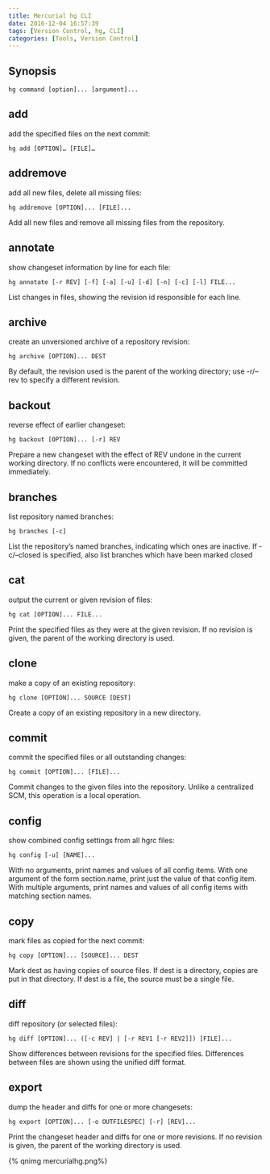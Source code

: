 ```yaml
---
title: Mercurial hg CLI
date: 2016-12-04 16:57:39
tags: [Version Control, hg, CLI]
categories: [Tools, Version Control]
---
```


## Synopsis
```
hg command [option]... [argument]...
```

## add
add the specified files on the next commit:
```
hg add [OPTION]… [FILE]…
```

## addremove
add all new files, delete all missing files:

```
hg addremove [OPTION]... [FILE]...
```
Add all new files and remove all missing files from the repository.

## annotate
show changeset information by line for each file:
```
hg annotate [-r REV] [-f] [-a] [-u] [-d] [-n] [-c] [-l] FILE...
```
List changes in files, showing the revision id responsible for each line.

## archive
create an unversioned archive of a repository revision:

```
hg archive [OPTION]... DEST
```
By default, the revision used is the parent of the working directory; use -r/–rev to specify a different revision.

## backout
reverse effect of earlier changeset:
```
hg backout [OPTION]... [-r] REV
```
Prepare a new changeset with the effect of REV undone in the current working directory. If no conflicts were encountered, it will be committed immediately.

## branches
list repository named branches:

```
hg branches [-c]
```
List the repository’s named branches, indicating which ones are inactive. If -c/–closed is specified, also list branches which have been marked closed

## cat
output the current or given revision of files:
```
hg cat [OPTION]... FILE...
```
Print the specified files as they were at the given revision. If no revision is given, the parent of the working directory is used.

## clone
make a copy of an existing repository:

```
hg clone [OPTION]... SOURCE [DEST]
```
Create a copy of an existing repository in a new directory.

## commit
commit the specified files or all outstanding changes:

```
hg commit [OPTION]... [FILE]...
```
Commit changes to the given files into the repository. Unlike a centralized SCM, this operation is a local operation.

## config
show combined config settings from all hgrc files:
```
hg config [-u] [NAME]...
```
With no arguments, print names and values of all config items.
With one argument of the form section.name, print just the value of that config item.
With multiple arguments, print names and values of all config items with matching section names.

## copy
mark files as copied for the next commit:

```
hg copy [OPTION]... [SOURCE]... DEST
```
Mark dest as having copies of source files. If dest is a directory, copies are put in that directory. If dest is a file, the source must be a single file.

## diff
diff repository (or selected files):

```
hg diff [OPTION]... ([-c REV] | [-r REV1 [-r REV2]]) [FILE]...
```
Show differences between revisions for the specified files.
Differences between files are shown using the unified diff format.

## export
dump the header and diffs for one or more changesets:

```
hg export [OPTION]... [-o OUTFILESPEC] [-r] [REV]...
```
Print the changeset header and diffs for one or more revisions. If no revision is given, the parent of the working directory is used.

{% qnimg mercurialhg.png%}